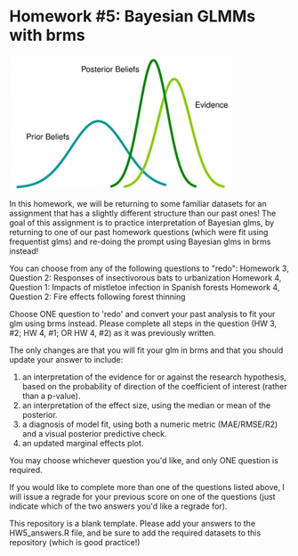 Homework \#5: Bayesian GLMMs with brms
================

<img src="bayes.jpg" width="400px" />

In this homework, we will be returning to some 
familiar datasets for an assignment that has a slightly 
different structure than our past ones! The goal of this
assignment is to practice interpretation of Bayesian glms,
by returning to one of our past homework
questions (which were fit using frequentist glms) and
re-doing the prompt using Bayesian glms in brms instead!

You can choose from any of the following questions to
"redo":
Homework 3, Question 2: Responses of insectivorous bats to urbanization
Homework 4, Question 1: Impacts of mistletoe infection in Spanish forests
Homework 4, Question 2: Fire effects following forest thinning


Choose ONE question to 'redo' and convert your past analysis 
to fit your glm using brms instead. Please complete all steps in the 
question (HW 3, #2; HW 4, #1; OR HW 4, #2) as it was previously written.

The only changes are that you will fit your glm in brms and that you 
should update your answer to include:
1) an interpretation of the evidence for or against the research
hypothesis, based on the probability of direction of the coefficient
of interest (rather than a p-value).
2) an interpretation of the effect size, using the median or mean 
of the posterior.
3) a diagnosis of model fit, using both a numeric metric (MAE/RMSE/R2)
and a visual posterior predictive check.
4) an updated marginal effects plot.

You may choose whichever question you'd like, and only ONE question
is required.

If you would like to complete more than one of the questions listed 
above, I will issue a regrade for your previous score on one of 
the questions (just indicate which of the two answers you'd like a regrade 
for).

This repository is a blank template. Please add your answers to the
HW5_answers.R file, and be sure to add the required datasets to this
repository (which is good practice!)
